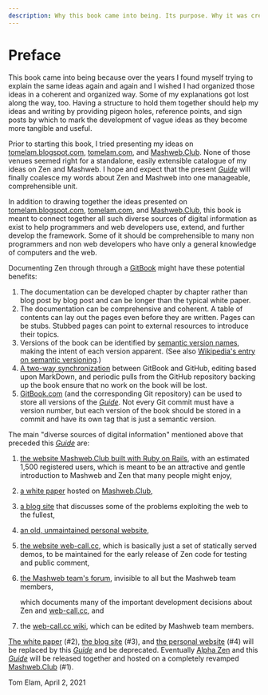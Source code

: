 ```yaml
---
description: Why this book came into being. Its purpose. Why it was created as a GitBook.
---
```


# Preface

This book came into being because over the years I found myself trying to explain the same ideas again and again and I wished I had organized those ideas in a coherent and organized way. Some of my explanations got lost along the way, too. Having a structure to hold them together should help my ideas and writing by providing pigeon holes, reference points, and sign posts by which to mark the development of vague ideas as they become more tangible and useful.

Prior to starting this book, I tried presenting my ideas on [tomelam.blogspot.com](https://tomelam.blogspot.com), [tomelam.com](https://tomelam.com), and [Mashweb.Club](https://mashweb.club). None of those venues seemed right for a standalone, easily extensible catalogue of my ideas on Zen and Mashweb. I hope and expect that the present [_Guide_](https://tomelam.gitbook.io/mashweb/) will finally coalesce my words about Zen and Mashweb into one manageable, comprehensible unit.

In addition to drawing together the ideas presented on [tomelam.blogspot.com](https://tomelam.blogspot.com/), [tomelam.com](https://tomelam.com/), and [Mashweb.Club](https://mashweb.club/), this book is meant to connect together all such diverse sources of digital information as exist to help programmers and web developers use, extend, and further develop the framework. Some of it should be comprehensible to many non programmers and non web developers who have only a general knowledge of computers and the web.

Documenting Zen through through a [GitBook](https://www.gitbook.com/) might have these potential benefits:

1. The documentation can be developed chapter by chapter rather than blog post by blog post and can be longer than the typical white paper.
2. The documentation can be comprehensive and coherent. A table of contents can lay out the pages even before they are written. Pages can be stubs. Stubbed pages can point to external resources to introduce their topics.
3. Versions of the book can be identified by [semantic version names](https://semver.org/), making the intent of each version apparent. \(See also [Wikipedia's entry on semantic versioning](https://en.wikipedia.org/wiki/Software_versioning).\)
4. [A two-way synchronization](https://docs.gitbook.com/integrations/github) between GitBook and GitHub, editing based upon MarkDown, and periodic pulls from the GitHub repository backing up the book ensure that no work on the book will be lost.
5. [GitBook.com](https://www.gitbook.com/) \(and the corresponding Git repository\) can be used to store all versions of the [_Guide_](https://tomelam.gitbook.io/mashweb/). Not every Git commit must have a version number, but each version of the book should be stored in a commit and have its own tag that is just a semantic version.

The main "diverse sources of digital information" mentioned above that preceded this [_Guide_](https://tomelam.gitbook.io/mashweb/) are:

1. [the website Mashweb.Club built with Ruby on Rails](https://mashweb.club), with an estimated 1,500 registered users, which is meant to be an attractive and gentle introduction to Mashweb and Zen that many people might enjoy,
2. [a white paper](https://doc.mashweb.club/whitepaper/) hosted on [Mashweb.Club](https://mashweb.club/),
3. [a blog site](https://tomelam.blogspot.com/) that discusses some of the problems exploiting the web to the fullest,
4. [an old, unmaintained personal website](http://tomelam.com),
5. [the website web-call.cc](https://web-call.cc), which is basically just a set of statically served demos, to be maintained for the early release of Zen code for testing and public comment,
6. [the Mashweb team's forum](https://github.com/orgs/Mashweb/teams/pre-alpha-zen), invisible to all but the Mashweb team members, 

   which documents many of the important development decisions about Zen and [web-call.cc](https://web-call.cc), and

7. the [web-call.cc wiki](https://github.com/Mashweb/web-call.cc/wiki), which can be edited by Mashweb team members.

[The white paper](https://doc.mashweb.club/whitepaper/) \(\#2\), [the blog site](https://tomelam.blogspot.com/) \(\#3\), and [the personal website](http://tomelam.com/) \(\#4\) will be replaced by this [_Guide_](https://tomelam.gitbook.io/mashweb/) and be deprecated. Eventually [Alpha Zen](https://tomelam.gitbook.io/mashweb/part-2-goals-of-zen/the-plan-for-alpha-zen) and this [_Guide_](https://tomelam.gitbook.io/mashweb/) will be released together and hosted on a completely revamped [Mashweb.Club](https://mashweb.club) \(\#1\).

Tom Elam, April 2, 2021





